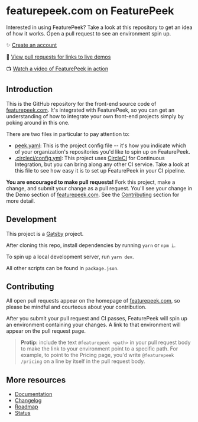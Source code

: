 # featurepeek.com on FeaturePeek

Interested in using FeaturePeek? Take a look at this repository to get an idea of how it works. Open a pull request to see an environment spin up.

✨ [Create an account](https://airtable.com/shrUZixSNBqSzmdTc?prefill_Plan=Business)

🔮 [View pull requests for links to live demos](https://github.com/featurepeek/marketing-website/pulls)

📺 [Watch a video of FeaturePeek in action](https://www.youtube.com/watch?v=14UwLG1jQwU)

## Introduction

This is the GitHub repository for the front-end source code of [featurepeek.com](https://featurepeek.com). It's integrated with FeaturePeek, so you can get an understanding of how to integrate your own front-end projects simply by poking around in this one. 

There are two files in particular to pay attention to:

- [peek.yaml](https://github.com/featurepeek/marketing-website/blob/dev/peek.yaml): This is the project config file -- it's how you indicate which of your organization's repositories you'd like to spin up on FeaturePeek. 
- [.circleci/config.yml](https://github.com/featurepeek/marketing-website/blob/dev/.circleci/config.yml#L71): This project uses [CircleCI](https://circleci.com) for Continuous Integration, but you can bring along any other CI service. Take a look at this file to see how easy it is to set up FeaturePeek in your CI pipeline. 

**You are encouraged to make pull requests!** Fork this project, make a change, and submit your change as a pull request. You'll see your change in the Demo section of [featurepeek.com](https://featurepeek.com). See the [Contributing](#contributing) section for more detail.

## Development

This project is a [Gatsby](http://gatsbyjs.org) project. 

After cloning this repo, install dependencies by running `yarn` or `npm i`. 

To spin up a local development server, run `yarn dev`. 

All other scripts can be found in `package.json`.

<a id="contributing"></a>
## Contributing

All open pull requests appear on the homepage of [featurepeek.com](https://featurepeek.com), so please be mindful and courteous about your contribution. 

After you submit your pull request and CI passes, FeaturePeek will spin up an environment containing your changes. A link to that environment will appear on the pull request page.

> **Protip:** include the text `@featurepeek <path>` in your pull request body to make the link to your environment point to a specific path. For example, to point to the Pricing page, you'd write `@featurepeek /pricing` on a line by itself in the pull request body.

## More resources

- [Documentation](https://docs.featurepeek.com/)
- [Changelog](https://headwayapp.co/featurepeek-changelog)
- [Roadmap](https://trello.com/b/KlPuYOCp/featurepeek-public-roadmap)
- [Status](https://updown.io/ratp)
